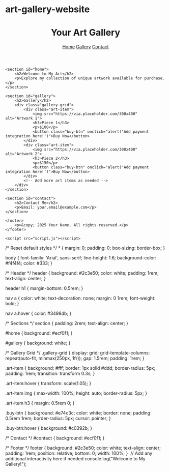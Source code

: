 # art-gallery-website

<!DOCTYPE html>
<html lang="en">
<head>
    <meta charset="UTF-8">
    <meta name="viewport" content="width=device-width, initial-scale=1.0">
    <title>Your Art Gallery</title>
    <link rel="stylesheet" href="styles.css">
</head>
<body>
    <header>
        <h1>Your Art Gallery</h1>
        <nav>
            <a href="#home">Home</a>
            <a href="#gallery">Gallery</a>
            <a href="#contact">Contact</a>
        </nav>
    </header>

    <section id="home">
        <h2>Welcome to My Art</h2>
        <p>Explore my collection of unique artwork available for purchase.</p>
    </section>

    <section id="gallery">
        <h2>Gallery</h2>
        <div class="gallery-grid">
            <div class="art-item">
                <img src="https://via.placeholder.com/300x400" alt="Artwork 1">
                <h3>Piece 1</h3>
                <p>$100</p>
                <button class="buy-btn" onclick="alert('Add payment integration here!')">Buy Now</button>
            </div>
            <div class="art-item">
                <img src="https://via.placeholder.com/300x400" alt="Artwork 2">
                <h3>Piece 2</h3>
                <p>$150</p>
                <button class="buy-btn" onclick="alert('Add payment integration here!')">Buy Now</button>
            </div>
            <!-- Add more art items as needed -->
        </div>
    </section>

    <section id="contact">
        <h2>Contact Me</h2>
        <p>Email: your.email@example.com</p>
    </section>

    <footer>
        <p>&copy; 2025 Your Name. All rights reserved.</p>
    </footer>

    <script src="script.js"></script>
</body>
</html>
​​​​​​​​​​​​​​​​​​​​​​​​​​​​​​​​​​​​​​​​​​​​​​​​​​
/* Reset default styles */
* {
    margin: 0;
    padding: 0;
    box-sizing: border-box;
}

body {
    font-family: 'Arial', sans-serif;
    line-height: 1.6;
    background-color: #f4f4f4;
    color: #333;
}

/* Header */
header {
    background: #2c3e50;
    color: white;
    padding: 1rem;
    text-align: center;
}

header h1 {
    margin-bottom: 0.5rem;
}

nav a {
    color: white;
    text-decoration: none;
    margin: 0 1rem;
    font-weight: bold;
}

nav a:hover {
    color: #3498db;
}

/* Sections */
section {
    padding: 2rem;
    text-align: center;
}

#home {
    background: #ecf0f1;
}

#gallery {
    background: white;
}

/* Gallery Grid */
.gallery-grid {
    display: grid;
    grid-template-columns: repeat(auto-fit, minmax(250px, 1fr));
    gap: 1.5rem;
    padding: 1rem;
}

.art-item {
    background: #fff;
    border: 1px solid #ddd;
    border-radius: 5px;
    padding: 1rem;
    transition: transform 0.3s;
}

.art-item:hover {
    transform: scale(1.05);
}

.art-item img {
    max-width: 100%;
    height: auto;
    border-radius: 5px;
}

.art-item h3 {
    margin: 0.5rem 0;
}

.buy-btn {
    background: #e74c3c;
    color: white;
    border: none;
    padding: 0.5rem 1rem;
    border-radius: 5px;
    cursor: pointer;
}

.buy-btn:hover {
    background: #c0392b;
}

/* Contact */
#contact {
    background: #ecf0f1;
}

/* Footer */
footer {
    background: #2c3e50;
    color: white;
    text-align: center;
    padding: 1rem;
    position: relative;
    bottom: 0;
    width: 100%;
}
​​​​​​​​​​​​​​​​​​​​​​​​​​​​​​​​​​​​​​​​​​​​​​​​​​
// Add any additional interactivity here if needed
console.log("Welcome to My Gallery!");
​​​​​​​​​​​​​​​​​​​​​​​​​​​​​​​​​​​​​​​​​​​​​​​​​​
